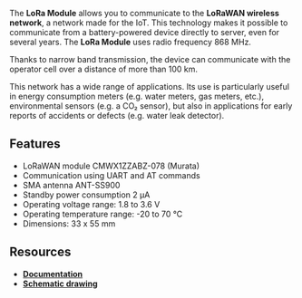 The **LoRa Module** allows you to communicate to the **LoRaWAN wireless network**, a network made for the IoT. This technology makes it possible to communicate from a battery-powered device directly to server, even for several years. The **LoRa Module** uses radio frequency 868 MHz.

Thanks to narrow band transmission, the device can communicate with the operator cell over a distance of more than 100 km.

This network has a wide range of applications. Its use is particularly useful in energy consumption meters (e.g. water meters, gas meters, etc.), environmental sensors (e.g. a CO₂ sensor), but also in applications for early reports of accidents or defects (e.g. water leak detector).

## Features

* LoRaWAN module CMWX1ZZABZ-078 (Murata)
* Communication using UART and AT commands
* SMA antenna ANT-SS900
* Standby power consumption 2 μA
* Operating voltage range: 1.8 to 3.6 V
* Operating temperature range: -20 to 70 °C
* Dimensions: 33 x 55 mm

## Resources

* [**Documentation**](https://www.bigclown.com/doc/hardware/about-lora-module/)
* [**Schematic drawing**](https://github.com/bigclownlabs/bc-hardware/tree/master/out/bc-module-lora)
